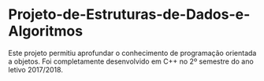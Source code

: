 # Projeto-de-Estruturas-de-Dados-e-Algoritmos
Este projeto permitiu aprofundar o conhecimento de programação orientada a objetos. Foi completamente desenvolvido em C++ no 2º semestre do ano letivo 2017/2018.
